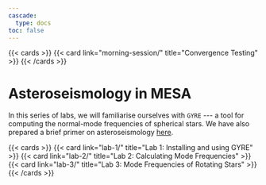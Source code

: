 ```yaml
---
cascade:
  type: docs
toc: false
---
```


{{< cards >}}
 {{< card link="morning-session/" title="Convergence Testing" >}}
{{< /cards >}}

# Asteroseismology in MESA

In this series of labs, we will familiarise ourselves with `GYRE` --- a tool for computing the normal-mode frequencies of spherical stars. We have also prepared a brief primer on asteroseismology [here](img/index.pdf).

{{< cards >}}
 {{< card link="lab-1/" title="Lab 1: Installing and using GYRE" >}}
 {{< card link="lab-2/" title="Lab 2: Calculating Mode Frequencies" >}}
 {{< card link="lab-3/" title="Lab 3: Mode Frequencies of Rotating Stars" >}}
{{< /cards >}}
